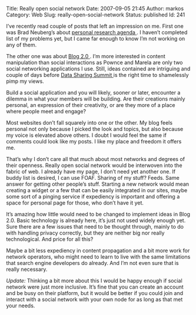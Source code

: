 Title: Really open social network
Date: 2007-09-05 21:45
Author: markos
Category: Web
Slug: really-open-social-network
Status: published
Id: 241

<html>
 <body>
  <div>
   <p>
    I’ve recently read couple of posts that left an impression on me. First one was Brad Neuberg’s about
    <a href="http://codinginparadise.org/weblog/2007/08/creating-personal-research-agenda.html">
     personal research agenda
    </a>
    . I haven’t completed list of my problems yet, but I came far enough to know I’m not working on any of them.
   </p>
   <p>
    The other one was about
    <a href="http://www.entrepreneur2be.com/2007/08/26/idea-blog-socialnetworking-blog20/">
     Blog 2.0
    </a>
    . I’m more interested in content manipulation than social interactions as Pownce and Marela are only two social networking applications I use. Still, ideas contained are intriguing and couple of days before
    <a href="http://datasharingsummit.com/">
     Data Sharing Summit
    </a>
    is the right time to shamelessly pimp my views.
   </p>
   <p>
    Build a social application and you will likely, sooner or later, encounter a dilemma in what your members will be building. Are their creations mainly personal, an expression of their creativity, or are they more of a place where people meet and engage?
   </p>
   <p>
    Most websites don’t fall squarely into one or the other. My blog feels personal not only because I picked the look and topics, but also because my voice is elevated above others. I doubt I would feel the same if comments could look like my posts. I like my place and freedom it offers me.
   </p>
   <p>
    That’s why I don’t care all that much about most networks and degrees of their openness. Really open social network would be interwoven into the fabric of web. I already have my page, I don’t need yet another one. If buddy list is desired, I can use FOAF. Sharing of my stuff? Feeds. Same answer for getting other people’s stuff. Starting a new network would mean creating a widget or a few that can be easily integrated in our sites, maybe some sort of a pinging service if expediency is important and offering a space for personal page for those, who don’t have it yet.
   </p>
   <p>
    It’s amazing how little would need to be changed to implement ideas in Blog 2.0. Basic technology is already here, it’s just not used widely enough yet. Sure there are a few issues that need to be thought through, mainly to do with handling privacy correctly, but they are neither big nor really technological. And price for all this?
   </p>
   <p>
    Maybe a bit less expediency in content propagation and a bit more work for network operators, who might need to learn to live with the same limitations that search engine developers do already. And I’m not even sure that is really necessary.
   </p>
   <p>
    <em>
     Update:
    </em>
    Thinking a bit more about this I would be happy enough if social network were just more inclusive. It’s fine that you can create an account and be busy on their platform, but it would be better if you could join and interact with a social network with your own node for as long as that met your needs.
   </p>
  </div>
 </body>
</html>